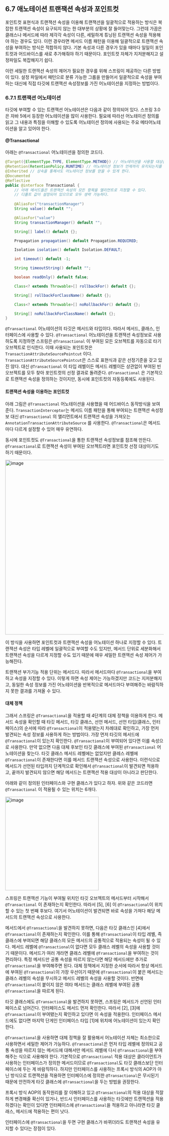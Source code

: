 ## 6.7 애노테이션 트랜잭션 속성과 포인트컷

포인트컷 표현식과 트랜잭션 속성을 이용해 트랜잭션을 일괄적으로 적용하는 방식은 복잡한 트랜잭션 속성이 요구되지 않는 한 대부분의 상황에 잘 들어맞는다. 그런데 가끔은 클래스나 메서드에 따라 제각각 속성이 다른, 세밀하게 튜닝된 트랜잭션 속성을 적용해야 하는 경우도 있다. 이런 경우라면 메서드 이름 패턴을 이용해 일괄적으로 트랜잭션 속성을 부여하는 방식은 적합하지 않다. 기본 속성과 다른 경우가 있을 때마다 일일이 포인트컷과 어드바이스를 새로 추가해줘야 하기 때문이다. 포인트컷 자체가 지저분해지고 설정파일도 복잡해지기 쉽다.

이런 세밀한 트랜잭션 속성의 제어가 필요한 경우를 위해 스프링이 제공하는 다른 방법이 있다. 설정 파일에서 패턴으로 분류 가능한 그룹을 만들어서 일괄적으로 속성을 부여하는 대신에 직접 타깃에 트랜잭션 속성정보를 가진 어노테이션을 지정하는 방법이다.

### 6.7.1 트랜잭션 어노테이션

타깃에 부여할 수 있는 트랜잭션 어노테이션은 다음과 같이 정의되어 있다. 스프링 3.0은 자바 5에서 등장한 어노테이션을 많이 사용한다. 필요에 따라선 어노테이션 정의를 읽고 그 내용과 특징을 이해할 수 있도록 어노테이션 정의에 사용되는 주요 메타어노테이션을 알고 있어야 한다.

#### @Transactional

아래는 `@Transactional` 어노테이션을 정의한 코드다.

```java
@Target({ElementType.TYPE, ElementType.METHOD}) // 어노테이션을 사용할 대상을 지정. 여기선 '메서드와 타입(클래스, 인터페이스)' 처럼 한 개 이상의 대을 지정할 수 있다.
@Retention(RetentionPolicy.RUNTIME) // 어노테이션 정보가 언제까지 유지되는지를 지정. 이렇게 설정하면 런타임 때도 어노테이션 정보를 리플렉션을 통해 얻을 수 있다.
@Inherited // 상속을 통해서도 어노테이션 정보를 얻을 수 있게 한다.
@Documented
@Reflective
public @interface Transactional {
    // 아래 메서드들은 트랜잭션 속성의 모든 항목을 엘리먼트로 지정할 수 있다.
    // 디폴트 값이 설정되어 있으므로 모두 생략 가능하다.
    
    @AliasFor("transactionManager")
    String value() default "";

    @AliasFor("value")
    String transactionManager() default "";

    String[] label() default {};

    Propagation propagation() default Propagation.REQUIRED;

    Isolation isolation() default Isolation.DEFAULT;

    int timeout() default -1;

    String timeoutString() default "";

    boolean readOnly() default false;

    Class<? extends Throwable>[] rollbackFor() default {};

    String[] rollbackForClassName() default {};

    Class<? extends Throwable>[] noRollbackFor() default {};

    String[] noRollbackForClassName() default {};
}
```

`@Transactional` 어노테이션의 타깃은 메서드와 타입이다. 따라서 메서드, 클래스, 인터페이스에 사용할 수 있다. `@Transactional` 어노테이션을 트랜잭션 속성정보로 사용하도록 지정하면 스프링은 `@Transactional` 이 부여된 모든 오브젝트를 자동으로 타기 오브젝트로 인식한다. 이때 사용되는 포인트컷은 `TransactionAttributeSourcePointcut` 이다. `TransactionAttributeSourcePointcut`은 스스로 표현식과 같은 선정기준을 갖고 있진 않다. 대신 `@Transactional` 이 타입 레벨이든 메서드 레벨이든 상관없이 부여된 빈 오브젝트를 모두 찾아 포인트컷의 선정 결과로 돌려준다. `@Transactional` 은 기본적으로 트랜잭션 속성을 정의하는 것이지만, 동시에 포인트컷의 자동등록에도 사용된다.

#### 트랜잭션 속성을 이용하는 포인트컷

아래 그림은 `@Transactional` 어노테이션을 사용했을 때 어드바이스 동작방식을 보여준다. `TransactionInterceptor`는 메서드 이름 패턴을 통해 부여되는 트랜잭션 속성정보 대신 `@Transactional` 의 앨리먼트에서 트랜잭션 속성을 가져오는 `AnnotationTransactionAttributeSource` 를 사용한다. `@Transactional`은 메서드마다 다르게 설정할 수 있어 매우 유연하다.

동시에 포인트컷도 `@Transactional`을 통한 트랜잭션 속성정보를 참조해 만든다. `@Transactional`로 트랜잭션 속성이 부여된 오브젝트라면 포인트컷 선정 대상이기도 하기 때문이다.

<img width="554" alt="image" src="https://github.com/user-attachments/assets/facb9323-f0bb-4c7f-a415-ce2d009ef317">

이 방식을 사용하면 포인트컷과 트랜잭션 속성을 어노테이션 하나로 지정할 수 있다. 트랜잭션 속성은 타입 레벨에 일괄적으로 부여할 수도 있지만, 메서드 단위로 세분화해서 트랜잭션 속성을 다르게 지정할 수도 있기 때문에 매우 세밀한 트랜잭션 속성 제어가 가능해진다.

트랜잭션 부가기능 적용 단위는 메서드다. 따라서 메서드마다 `@Transactional`을 부여하고 속성을 지정할 수 있다. 이렇게 하면 속성 제어는 가능하겠지만 코드는 지저분해지고, 동일한 속성 정보를 가진 어노테이션을 반복적으로 메서드마다 부여해주는 바람직하지 못한 결과를 가져올 수 있다.

#### 대체 정책

그래서 스프링은 `@Transactional`을 적용할 때 4단계의 대체 정책을 이용하게 한다. 메서드 속성을 확인할 때 타깃 메서드, 타깃 클래스, 선언 메서드, 선언 타입(클래스, 인터페이스)의 순서에 따라 `@Transactional`이 적용됐는지 차례대로 확인하고, 가장 먼저 발견되는 속성 정보를 사용하게 하는 방법이다. 가장 먼저 타깃의 메서드에 `@Transactional`이 있는지 확인한다. `@Transactional`이 부여되어 있다면 이를 속성으로 사용한다. 만약 없으면 다음 대체 후보인 타깃 클래스에 부여된 `@Transactional` 어노테이션을 찾는다. 타깃 클래스 메서드 레벨에는 없었지만 클레스 레벨에 `@Transactional`이 존재한다면 이를 메서드 트랜잭션 속성으로 사용한다. 이런식으로 메서드가 선언된 타입까지 단계적으로 확인해서 `@Transactional`이 발견되면 적용하고, 끝까지 발견되지 않으면 해당 메서드는 트랜잭션 적용 대상이 아니라고 판단한다.

아래와 같이 정의된 인터페이스와 구현 클래스가 있다고 하자. 위와 같은 코드라면 `@Transactional` 이 적용될 수 있는 위치는 6개다.

<img width="297" alt="image" src="https://github.com/user-attachments/assets/7516f916-7c67-4c51-beed-5e4a7a4a3cf1">

스프링은 트랜잭션 기능이 부여될 위치인 타깃 오브젝트의 메서드부터 시작해서 `@Transactional` 이 존재하는지 확인한다. 따라서 [5], [6] 이 `@Transactional`이 위치할 수 있는 첫 번째 후보다. 여기서 어노테이션이 발견되면 바로 속성을 가져다 해당 메서드의 트랜잭션 속성으로 사용한다.

메서드에서 `@Transactional`을 발견하지 못하면, 다음은 타깃 클래스인 [4]에서 `@Transactional`이 존재하는지 확인한다. 이를 통해 `@Transactional`이 타입 레벨, 즉 클래스에 부여되면 해당 클래스의 모든 메서드의 공통적으로 적용되는 속성이 될 수 있다. 메서드 레벨에 `@Transactional`이 없다면 모두 클래스 레벨의 속성을 사용할 것이기 때문이다. 메서드가 여러 개라면 클래스 레벨에 `@Transactional`을 부여하는 것이 편리하다. 특정 메서드만 공통 속성을 따르지 않는다면 해당 메서드에만 추가로 `@Transactional`을 부여해주면 된다. 대체 정책에서 지정한 순서에 따라서 항상 메서드에 부여된 `@Transactional`이 가장 우선이기 때문에 `@Transactional`이 붙은 메서드는 클래스 레벨의 속성을 무시하고 메서드 레벨의 속성을 사용할 것이다. 반면에 `@Transactional`이 붙이지 않은 여타 메서드는 클래스 레벨에 부여된 공통 `@Transactional`을 따르게 된다.

타깃 클래스에도 `@Transactional`을 발견하지 못하면, 스프링은 메서드가 선언된 인터페이스로 넘어간다. 인터페이스도 메서드 먼저 확인한다. 따라서 [2], [3]에 `@Transactional`이 부여됐는지 확인하고 있다면 이 속성을 적용한다. 인터페이스 메서드에도 없다면 마지막 단게인 인터페이스 타입 [1]에 위치에 어노테이션이 있는지 확인한다.

`@Transactional`을 사용하면 대체 정책을 잘 활용해서 어노테이션 자체는 최소한으로 사용하면서 세밀한 제어가 가능하다. `@Transactional`은 먼저 타입 레벨에 정의되고 공통 속성을 따르지 않는 메서드에 대해서만 메서드 레벨에 다시 `@Transactional`을 부여해주는 식으로 사용해야 한다. 기본적으로 `@Transactional` 적용 대상은 클라이언트가 사용하는 인터페이스가 정의한 메서드이므로 `@Transactional`도 타깃 클래스보단 인터페이스에 두는 게 바람직하다. 하지만 인터페이스를 사용하는 프록시 방식의 AOP가 아닌 방식으로 트랜잭션을 적용하면 인터페이스에 정의한 `@Transactional`은 무시된기 때문에 안전하게 타깃 클래스에 `@Transactional`을 두는 방법을 권장한다.

프록시 방식 AOP의 동작원리를 잘 이해하고 있고 `@Transactional`의 적용 대상을 적잘하게 변경해줄 확신이 있거나, 반드시 인터페이스를 사용하는 타깃에만 트랜잭션을 적용하겠다는 확인이 있다면 인터페이스에 `@Transactional`을 적용하고 아니라면 타깃 클래스, 메서드에 적용하는 편이 낫다.

인터페이스에 `@Transactional`을 두면 구현 클래스가 바뀌더라도 트랜잭션 속성을 유지할 수 있다는 장점이 있다.